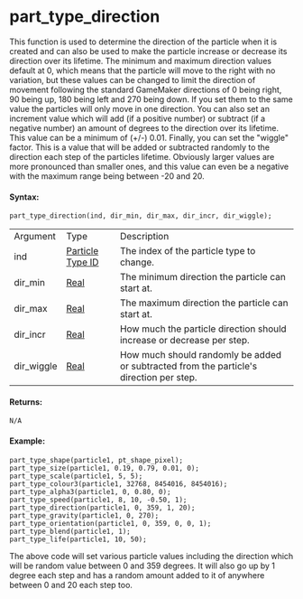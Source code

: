 # part_type_direction

This function is used to determine the direction of the particle when it
is created and can also be used to make the particle increase or
decrease its direction over its lifetime. The minimum and maximum
direction values default at 0, which means that the particle will move
to the right with no variation, but these values can be changed to limit
the direction of movement following the standard GameMaker directions of
0 being right, 90 being up, 180 being left and 270 being down. If you
set them to the same value the particles will only move in one
direction. You can also set an increment value which will add (if a
positive number) or subtract (if a negative number) an amount of degrees
to the direction over its lifetime. This value can be a minimum of (+/-)
0.01. Finally, you can set the "wiggle" factor. This is a value that
will be added or subtracted randomly to the direction each step of the
particles lifetime. Obviously larger values are more pronounced than
smaller ones, and this value can even be a negative with the maximum
range being between -20 and 20.

#### Syntax:

``` gml
part_type_direction(ind, dir_min, dir_max, dir_incr, dir_wiggle);
```

|            |                                                                                                                                |                                                                                         |
|------------|--------------------------------------------------------------------------------------------------------------------------------|-----------------------------------------------------------------------------------------|
| Argument   | Type                                                                                                                           | Description                                                                             |
| ind        |  [Particle Type ID](../../../../../../GameMaker_Language/GML_Reference/Drawing/Particles/Particle_Types/part_type_create)  | The index of the particle type to change.                                               |
| dir_min    |  [Real](../../../../../../GameMaker_Language/GML_Overview/Data_Types)                                                      | The minimum direction the particle can start at.                                        |
| dir_max    |  [Real](../../../../../../GameMaker_Language/GML_Overview/Data_Types)                                                      | The maximum direction the particle can start at.                                        |
| dir_incr   |  [Real](../../../../../../GameMaker_Language/GML_Overview/Data_Types)                                                      | How much the particle direction should increase or decrease per step.                   |
| dir_wiggle |  [Real](../../../../../../GameMaker_Language/GML_Overview/Data_Types)                                                      | How much should randomly be added or subtracted from the particle's direction per step. |

#### Returns:

``` gml
N/A
```

#### Example:

``` gml
part_type_shape(particle1, pt_shape_pixel);
part_type_size(particle1, 0.19, 0.79, 0.01, 0);
part_type_scale(particle1, 5, 5);
part_type_colour3(particle1, 32768, 8454016, 8454016);
part_type_alpha3(particle1, 0, 0.80, 0);
part_type_speed(particle1, 8, 10, -0.50, 1);
part_type_direction(particle1, 0, 359, 1, 20);
part_type_gravity(particle1, 0, 270);
part_type_orientation(particle1, 0, 359, 0, 0, 1);
part_type_blend(particle1, 1);
part_type_life(particle1, 10, 50);
```

The above code will set various particle values including the direction
which will be random value between 0 and 359 degrees. It will also go up
by 1 degree each step and has a random amount added to it of anywhere
between 0 and 20 each step too.
